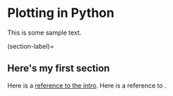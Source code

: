 # Plotting in Python 

This is some sample text.

(section-label)=
## Here's my first section

Here is a [reference to the intro](../intro.md). Here is a reference to [](section-label).
